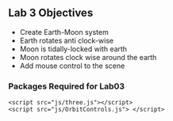 ## Lab 3 Objectives
* Create Earth-Moon system
* Earth rotates anti clock-wise
* Moon is tidally-locked with earth
* Moon rotates clock wise around the earth
* Add mouse control to the scene


### Packages Required for Lab03

```
<script src="js/three.js"></script>
<script src="js/OrbitControls.js"> </script>
```